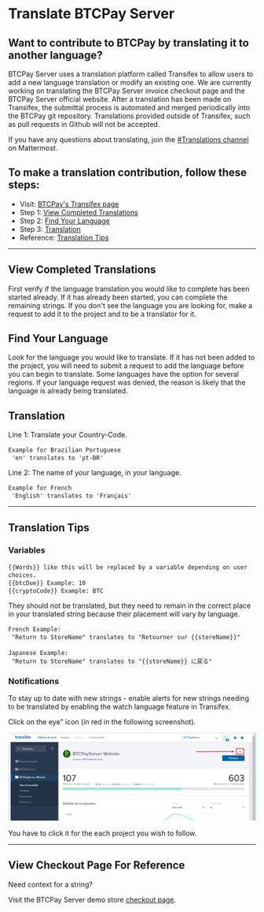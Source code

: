 # Translate BTCPay Server

## Want to contribute to BTCPay by translating it to another language?

BTCPay Server uses a translation platform called Transifex to allow users to add a new language translation or modify an existing one. We are currently working on translating the BTCPay Server invoice checkout page and the BTCPay Server official website. After a translation has been made on Transifex, the submittal process is automated and merged periodically into the BTCPay git repository. Translations provided outside of Transifex, such as pull requests in Github will not be accepted. 

If you have any questions about translating, join the [#Translations channel](https://chat.btcpayserver.org/btcpayserver/channels/translations) on Mattermost.

 ## To make a translation contribution, follow these steps:

  * Visit: [BTCPay's Transifex page](https://www.transifex.com/btcpayserver/btcpayserver/)
  * Step 1: [View Completed Translations](#view-completed-translations)
  * Step 2: [Find Your Language](#find-your-language)
  * Step 3: [Translation](#translation)
  * Reference: [Translation Tips](#translation-tips)

----

## View Completed Translations

First verify if the language translation you would like to complete has been started already. If it has already been started, you can complete the remaining strings. If you don't see the language you are looking for, make a request to add it to the project and to be a translator for it.

## Find Your Language

Look for the language you would like to translate. If it has not been added to the project, you will need to submit a request to add the language before you can begin to translate. Some languages have the option for several regions. If your language request was denied, the reason is likely that the language is already being translated. 

## Translation

Line 1: Translate your Country-Code.

    Example for Brazilian Portuguese
     'en' translates to 'pt-BR'

Line 2: The name of your language, in your language.

    Example for French
     'English' translates to 'Français'

----

## Translation Tips

### **Variables**
    {{Words}} like this will be replaced by a variable depending on user choices.
    {{btcDue}} Example: 10
    {{cryptoCode}} Example: BTC

They should not be translated, but they need to remain in the correct place in your translated string because their placement will vary by language.

    French Example:
     "Return to StoreName" translates to "Retourner sur {{storeName}}"

    Japanese Example:
     "Return to StoreName" translates to "{{storeName}} に戻る"

### **Notifications**
To stay up to date with new strings - enable alerts for new strings needing to be translated by enabling the watch language feature in Transifex.

Click on the eye" icon (in red in the following screenshot).

![Transifex Alerts](./img/transifex-alert.png)

You have to click it for the each project you wish to follow.

----

## View Checkout Page For Reference

Need context for a string?

Visit the BTCPay Server demo store [checkout page](https://store.btcpayserver.org/).

